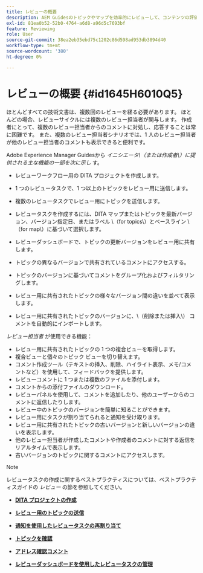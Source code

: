 ```yaml
---
title: レビューの概要
description: AEM Guidesのトピックやマップを効率的にレビューして、コンテンツの評価をスムーズにします。 AEM Guidesの作成者およびレビュー担当者の機能を理解します。
exl-id: 81ea0b52-52b0-4764-a6d8-a96d5c7693bf
feature: Reviewing
role: User
source-git-commit: 38ea2eb35ebd75c1202c86d598ad953db3894d40
workflow-type: tm+mt
source-wordcount: '380'
ht-degree: 0%

---
```


# レビューの概要 {#id1645H6010Q5}

ほとんどすべての技術文書は、複数回のレビューを経る必要があります。 ほとんどの場合、レビューサイクルには複数のレビュー担当者が関与します。 作成者にとって、複数のレビュー担当者からのコメントに対処し、応答することは常に困難です。 また、複数のレビュー担当者シナリオでは、1 人のレビュー担当者が他のレビュー担当者のコメントも表示できると便利です。

Adobe Experience Manager Guidesから *イニシエータ\（または作成者\）に提供される主な機能の一部を次に示し* す。

- レビューワークフロー用の DITA プロジェクトを作成します。
- 1 つのレビュータスクで、1 つ以上のトピックをレビュー用に送信します。

- 複数のレビュータスクでレビュー用にトピックを送信します。

- レビュータスクを作成するには、DITA マップまたはトピックを最新バージョン、バージョン指定日、またはラベル \（for topics\）とベースライン \（for map\）に基づいて選択します。

- レビューダッシュボードで、トピックの更新バージョンをレビュー用に共有します。

- トピックの異なるバージョンで共有されているコメントにアクセスする。

- トピックのバージョンに基づいてコメントをグループ化およびフィルタリングします。

- レビュー用に共有されたトピックの様々なバージョン間の違いを並べて表示します。

- レビュー用に共有されたトピックのバージョンに、\（削除または挿入\） コメントを自動的にインポートします。


*レビュー担当者* が使用できる機能：

- レビュー用に共有されたトピックの 1 つの複合ビューを取得します。
- 複合ビューと個々のトピック ビューを切り替えます。
- コメント作成ツール（テキストの挿入、削除、ハイライト表示、メモ/コメントなど）を使用して、フィードバックを提供します。
- レビューコメントに 1 つまたは複数のファイルを添付します。
- コメントからの添付ファイルのダウンロード。
- レビューパネルを使用して、コメントを追加したり、他のユーザーからのコメントに返信したりします。
- レビュー中のトピックのバージョンを簡単に知ることができます。
- レビュー用にタスクが割り当てられると通知を受け取ります。
- レビュー用に共有されたトピックの古いバージョンと新しいバージョンの違いを表示します。
- 他のレビュー担当者が作成したコメントや作成者のコメントに対する返信をリアルタイムで表示します。
- 古いバージョンのトピックに関するコメントにアクセスします。

>[!NOTE]
>
> レビュータスクの作成に関するベストプラクティスについては、ベストプラクティスガイドの *レビュー* の節を参照してください。

- **[DITA プロジェクトの作成](authoring-create-dita-project.md)**

- **[レビュー用のトピックの送信](review-send-topics-for-review.md)**

- **[通知を使用したレビュータスクの再割り当て](reassign-review-using-notification.md)**

- **[トピックを確認](review-topics.md)**

- **[アドレス確認コメント](review-address-review-comments.md)**

- **[レビューダッシュボードを使用したレビュータスクの管理](review-manage-tasks-review-dashboard.md)**

